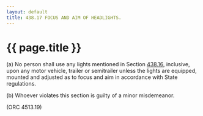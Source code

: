 ```yaml
---
layout: default 
title: 438.17 FOCUS AND AIM OF HEADLIGHTS.
---
```


{{ page.title }}
================

​(a) No person shall use any lights mentioned in Section
[438.16](23b24956.html), inclusive, upon any motor vehicle, trailer or
semitrailer unless the lights are equipped, mounted and adjusted as to
focus and aim in accordance with State regulations.

​(b) Whoever violates this section is guilty of a minor misdemeanor.

(ORC 4513.19)
